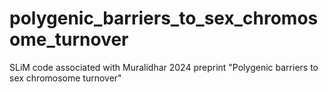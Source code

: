 # polygenic_barriers_to_sex_chromosome_turnover
SLiM code associated with Muralidhar 2024 preprint "Polygenic barriers to sex chromosome turnover"
